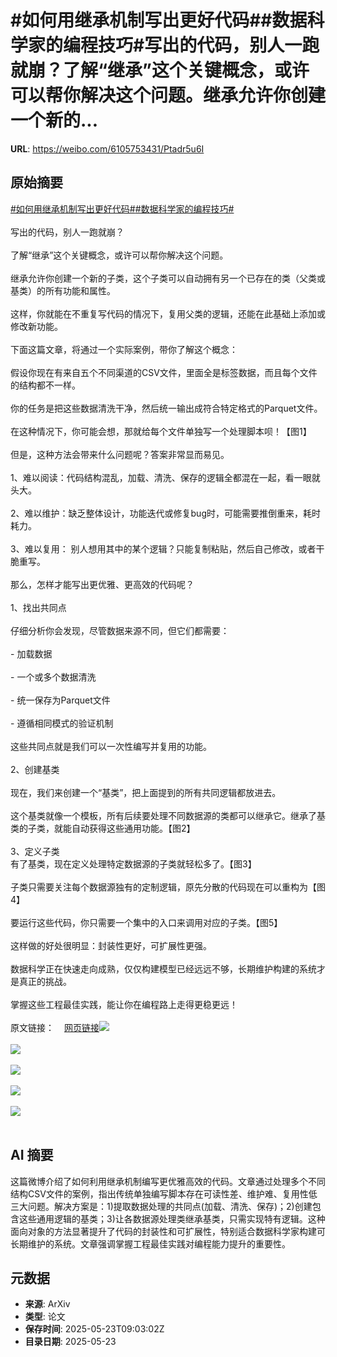 # #如何用继承机制写出更好代码##数据科学家的编程技巧#写出的代码，别人一跑就崩？了解“继承”这个关键概念，或许可以帮你解决这个问题。继承允许你创建一个新的...

**URL**: https://weibo.com/6105753431/Ptadr5u6I

## 原始摘要

<a href="https://m.weibo.cn/search?containerid=231522type%3D1%26t%3D10%26q%3D%23%E5%A6%82%E4%BD%95%E7%94%A8%E7%BB%A7%E6%89%BF%E6%9C%BA%E5%88%B6%E5%86%99%E5%87%BA%E6%9B%B4%E5%A5%BD%E4%BB%A3%E7%A0%81%23&amp;extparam=%23%E5%A6%82%E4%BD%95%E7%94%A8%E7%BB%A7%E6%89%BF%E6%9C%BA%E5%88%B6%E5%86%99%E5%87%BA%E6%9B%B4%E5%A5%BD%E4%BB%A3%E7%A0%81%23" data-hide=""><span class="surl-text">#如何用继承机制写出更好代码#</span></a><a href="https://m.weibo.cn/search?containerid=231522type%3D1%26t%3D10%26q%3D%23%E6%95%B0%E6%8D%AE%E7%A7%91%E5%AD%A6%E5%AE%B6%E7%9A%84%E7%BC%96%E7%A8%8B%E6%8A%80%E5%B7%A7%23&amp;extparam=%23%E6%95%B0%E6%8D%AE%E7%A7%91%E5%AD%A6%E5%AE%B6%E7%9A%84%E7%BC%96%E7%A8%8B%E6%8A%80%E5%B7%A7%23" data-hide=""><span class="surl-text">#数据科学家的编程技巧#</span></a><br><br>写出的代码，别人一跑就崩？<br><br>了解“继承”这个关键概念，或许可以帮你解决这个问题。<br><br>继承允许你创建一个新的子类，这个子类可以自动拥有另一个已存在的类（父类或基类）的所有功能和属性。<br><br>这样，你就能在不重复写代码的情况下，复用父类的逻辑，还能在此基础上添加或修改新功能。<br><br>下面这篇文章，将通过一个实际案例，带你了解这个概念：<br><br>假设你现在有来自五个不同渠道的CSV文件，里面全是标签数据，而且每个文件的结构都不一样。<br><br>你的任务是把这些数据清洗干净，然后统一输出成符合特定格式的Parquet文件。<br><br>在这种情况下，你可能会想，那就给每个文件单独写一个处理脚本呗！【图1】<br><br>但是，这种方法会带来什么问题呢？答案非常显而易见。<br><br>1、难以阅读：代码结构混乱，加载、清洗、保存的逻辑全都混在一起，看一眼就头大。<br><br>2、难以维护：缺乏整体设计，功能迭代或修复bug时，可能需要推倒重来，耗时耗力。<br><br>3、难以复用： 别人想用其中的某个逻辑？只能复制粘贴，然后自己修改，或者干脆重写。<br><br>那么，怎样才能写出更优雅、更高效的代码呢？<br><br>1、找出共同点<br><br>仔细分析你会发现，尽管数据来源不同，但它们都需要：<br><br>- 加载数据<br><br>- 一个或多个数据清洗<br><br>- 统一保存为Parquet文件<br><br>- 遵循相同模式的验证机制<br><br>这些共同点就是我们可以一次性编写并复用的功能。<br><br>2、创建基类<br><br>现在，我们来创建一个“基类”，把上面提到的所有共同逻辑都放进去。<br><br>这个基类就像一个模板，所有后续要处理不同数据源的类都可以继承它。继承了基类的子类，就能自动获得这些通用功能。【图2】<br><br>3、定义子类<br>有了基类，现在定义处理特定数据源的子类就轻松多了。【图3】<br><br>子类只需要关注每个数据源独有的定制逻辑，原先分散的代码现在可以重构为【图4】<br><br>要运行这些代码，你只需要一个集中的入口来调用对应的子类。【图5】<br><br>这样做的好处很明显：封装性更好，可扩展性更强。<br><br>数据科学正在快速走向成熟，仅仅构建模型已经远远不够，长期维护构建的系统才是真正的挑战。<br><br>掌握这些工程最佳实践，能让你在编程路上走得更稳更远！<br><br>原文链接：<a href="https://weibo.cn/sinaurl?u=https%3A%2F%2Ftowardsdatascience.com%2Finheritance-a-software-engineering-concept-data-scientists-must-know-to-succeed%2F" data-hide=""><span class="url-icon"><img style="width: 1rem;height: 1rem" src="https://h5.sinaimg.cn/upload/2015/09/25/3/timeline_card_small_web_default.png" referrerpolicy="no-referrer"></span><span class="surl-text">网页链接</span></a><img style="" src="https://tvax2.sinaimg.cn/large/006Fd7o3ly1i1piv7k9i1j313210i48i.jpg" referrerpolicy="no-referrer"><br><br><img style="" src="https://tvax1.sinaimg.cn/large/006Fd7o3ly1i1pivs6lirj31ld1u0axz.jpg" referrerpolicy="no-referrer"><br><br><img style="" src="https://tvax1.sinaimg.cn/large/006Fd7o3ly1i1pivtlvsbj312q0la45l.jpg" referrerpolicy="no-referrer"><br><br><img style="" src="https://tvax1.sinaimg.cn/large/006Fd7o3ly1i1pivvyrv3j31cp17c4m7.jpg" referrerpolicy="no-referrer"><br><br><img style="" src="https://tvax3.sinaimg.cn/large/006Fd7o3ly1i1pivy26ssj31dz1a41ba.jpg" referrerpolicy="no-referrer"><br><br>

## AI 摘要

这篇微博介绍了如何利用继承机制编写更优雅高效的代码。文章通过处理多个不同结构CSV文件的案例，指出传统单独编写脚本存在可读性差、维护难、复用性低三大问题。解决方案是：1)提取数据处理的共同点(加载、清洗、保存)；2)创建包含这些通用逻辑的基类；3)让各数据源处理类继承基类，只需实现特有逻辑。这种面向对象的方法显著提升了代码的封装性和可扩展性，特别适合数据科学家构建可长期维护的系统。文章强调掌握工程最佳实践对编程能力提升的重要性。

## 元数据

- **来源**: ArXiv
- **类型**: 论文
- **保存时间**: 2025-05-23T09:03:02Z
- **目录日期**: 2025-05-23
